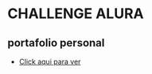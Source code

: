 # CHALLENGE ALURA

## portafolio personal

- [Click aqui para ver](https://ov3rst.github.io/Portfolio-alura/)
